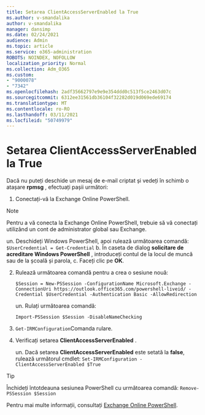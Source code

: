 ```yaml
---
title: Setarea ClientAccessServerEnabled la True
ms.author: v-smandalika
author: v-smandalika
manager: dansimp
ms.date: 02/24/2021
audience: Admin
ms.topic: article
ms.service: o365-administration
ROBOTS: NOINDEX, NOFOLLOW
localization_priority: Normal
ms.collection: Adm_O365
ms.custom:
- "9000078"
- "7342"
ms.openlocfilehash: 2adf35662797e9e9e354ddd0c513f5ce2463d07c
ms.sourcegitcommit: 6312ee31561db36104f32282d019d069ede69174
ms.translationtype: MT
ms.contentlocale: ro-RO
ms.lasthandoff: 03/11/2021
ms.locfileid: "50749979"
---
```

# <a name="set-clientaccessserverenabled-to-true"></a>Setarea ClientAccessServerEnabled la True

Dacă nu puteți deschide un mesaj de e-mail criptat și vedeți în schimb o atașare **rpmsg** , efectuați pașii următori:

1. Conectați-vă la Exchange Online PowerShell.

> [!NOTE]
> Pentru a vă conecta la Exchange Online PowerShell, trebuie să vă conectați utilizând un cont de administrator global sau Exchange.

   un. Deschideți Windows PowerShell, apoi rulează următoarea comandă: `$UserCredential = Get-Credential`
b. În caseta de dialog **solicitare de acreditare Windows PowerShell** , introduceți contul de la locul de muncă sau de la școală și parola, c. Faceți clic pe **OK**. 

2. Rulează următoarea comandă pentru a crea o sesiune nouă:

    `$Session = New-PSSession -ConfigurationName Microsoft.Exchange -ConnectionUri https://outlook.office365.com/powershell-liveid/ -Credential $UserCredential -Authentication Basic -AllowRedirection`

    un. Rulați următoarea comandă:
    
    `Import-PSSession $Session -DisableNameChecking`

3. `Get-IRMConfiguration`Comanda rulare.

4. Verificați setarea **ClientAccessServerEnabled** . 

    un. Dacă setarea **ClientAccessServerEnabled** este setată la **false**, rulează următorul cmdlet: `Set-IRMConfiguration -ClientAccessServerEnabled $True`

> [!TIP]
> Închideți întotdeauna sesiunea PowerShell cu următoarea comandă: `Remove-PSSession $Session`

Pentru mai multe informații, consultați [Exchange Online PowerShell](https://docs.microsoft.com/powershell/exchange/connect-to-exchange-online-powershell).

